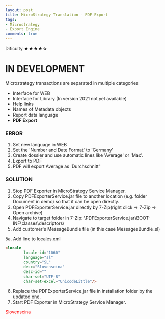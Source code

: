 ```yaml
---
layout: post
title: MicroStrategy Translation - PDF Export
tags:
- Microstrategy
- Export Engine
comments: true
---
```

Dificulty ★★★★☆

# IN DEVELOPMENT

Microstrategy transactions are separated in multiple categories
- Interface for WEB 
- Interface for Library (In version 2021 not yet available)
- Help links 
- Names of Metadata objects
- Report data language
- **PDF Export**

### ERROR
1. Set new language in WEB 
2. Set the 'Number and Date Format' to 'Germany'
3. Create dossier and use automatic lines like 'Average' or 'Max'.
4. Export to PDF
5. PDF will export Average as 'Durchschnitt'

### SOLUTION
1. Stop PDF Exporter in MicroStrategy Service Manager.
2. Copy PDFExporterService.jar file to another location (e.g. folder Document in demo) so that it can be open directly.
3. Open PDFExporterService.jar directly by 7-Zip(right click -> 7-Zip -> Open archive)
4. Navigate to target folder in 7-Zip: \PDFExporterService.jar\BOOT-INF\classes\descriptors\
5. Add customer's MessageBundle file (in this case MessagesBundle_sl) 


5a. Add line to locales.xml 
```html
<locale 
        locale-id="1060" 
        language="sl" 
        country="SL" 
        desc="Slovenscina" 
        desc-id="" 
        char-set="UTF-8" 
        char-set-excel="UnicodeLittle"/>
```

6. Replace the PDFExporterService.jar file in installation folder by the updated one.
7. Start PDF Exporter in MicroStrategy Service Manager.

<font color='red'>Slovenscina</font>


